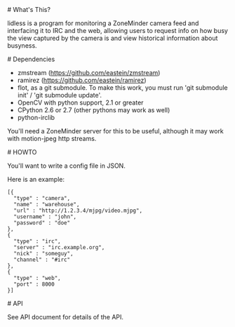 <A name="toc1-0" title="What's This?" />
# What's This?

lidless is a program for monitoring a ZoneMinder camera feed and interfacing it to IRC and the web, allowing users to request info on how busy the view captured by the camera is and view historical information about busyness.

<A name="toc1-5" title="Dependencies" />
# Dependencies

* zmstream (https://github.com/eastein/zmstream)
* ramirez (https://github.com/eastein/ramirez)
* flot, as a git submodule.  To make this work, you must run 'git submodule init' / 'git submodule update'.
* OpenCV with python support, 2.1 or greater
* CPython 2.6 or 2.7 (other pythons may work as well)
* python-irclib

You'll need a ZoneMinder server for this to be useful, although it may work with motion-jpeg http streams.

<A name="toc1-17" title="HOWTO" />
# HOWTO

You'll want to write a config file in JSON.

Here is an example:

    [{
      "type" : "camera",
      "name" : "warehouse",
      "url" : "http://1.2.3.4/mjpg/video.mjpg",
      "username" : "john",
      "password" : "doe"
    },
    {
      "type" : "irc",
      "server" : "irc.example.org",
      "nick" : "someguy",
      "channel" : "#irc"
    },
    {
      "type" : "web",
      "port" : 8000
    }]

<A name="toc1-42" title="API" />
# API

See API document for details of the API.
